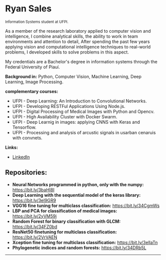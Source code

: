 ﻿# Ryan Sales
<sub>Information Systems student at UFPI.</sub>

As a member of the research laboratory applied to computer vision and intelligence, I combine analytical skills, the ability to work in team environments and attention to detail, After spending the past few years applying vision and computational intelligence techniques to real-world problems,
I developed skills to solve problems in this aspect.

My credentials are a Bachelor's degree in information systems through the Federal University of Piauí.

**Background in:** Python, Computer Vision, Machine Learning, Deep Learning, Image Processing.

**complementary courses:**
* UFPI - Deep Learning: An Introduction to Convolutional Networks.
* UFPI - Developing RESTFul Applications Using Node.js.
* UFPI - Digital Processing of Medical Images with Python and Opencv.
* UFPI - High Availability Cluster with Docker Swarm.
* UFPI - Deep Learnig in images: applying CNNS with Keras and Tensorflow.
* UFPI - Processing and analysis of arcustic signals in usarban cenaruis with convnets.

**Links:**
* [LinkedIn](https://www.linkedin.com/in/ryan-sales-2b10141a6)

## Repositories:

* **Neural Networks programmed in python, only with the numpy:** https://bit.ly/3baHI8I
* **Deep Learning with the sequential model of the keras library:** https://bit.ly/3el9GR9
* **VGG16 fine tuning for multiclass classification:** https://bit.ly/34CgmWs
* **LBP and PCA for classification of medical images:** https://bit.ly/2yVM59i
* **Random Forest for binary classification with GLCM:** https://bit.ly/34FZ0bd
* **ResNet50 finetuning for multiclass classification:** https://bit.ly/2VrVAEN
* **Xception fine tuning for multiclass classification:** https://bit.ly/3elIaTn
* **Phylogenetic indices and random forests:** https://bit.ly/34DRb5L
---




